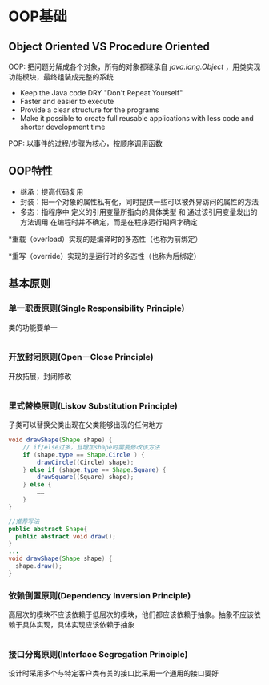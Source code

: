 # OOP基础

## Object Oriented VS Procedure Oriented
OOP:
把问题分解成各个对象，所有的对象都继承自 *java.lang.Object* ，用类实现功能模块，最终组装成完整的系统
+ Keep the Java code DRY "Don't Repeat Yourself"
+ Faster and easier to execute
+ Provide a clear structure for the programs
+ Make it possible to create full reusable applications with less code and shorter development time

POP:
以事件的过程/步骤为核心，按顺序调用函数

## OOP特性

+ 继承：提高代码复用
+ 封装：把一个对象的属性私有化，同时提供一些可以被外界访问的属性的方法
+ 多态：指程序中 定义的引用变量所指向的具体类型 和 通过该引用变量发出的方法调用 在编程时并不确定，而是在程序运行期间才确定

*重载（overload）实现的是编译时的多态性（也称为前绑定）

*重写（override）实现的是运行时的多态性（也称为后绑定）

## 基本原则

### 单一职责原则(Single Responsibility Principle)
类的功能要单一

```Java
```

### 开放封闭原则(Open－Close Principle)
开放拓展，封闭修改
```Java
```

### 里式替换原则(Liskov Substitution Principle)
子类可以替换父类出现在父类能够出现的任何地方
```Java
void drawShape(Shape shape) {
    // if/else过多，且增加shape时需要修改该方法
    if (shape.type == Shape.Circle ) {
        drawCircle((Circle) shape);
    } else if (shape.type == Shape.Square) {
        drawSquare((Square) shape);
    } else {
        ……
    }
}

//推荐写法
public abstract Shape{
  public abstract void draw();
}
...
void drawShape(Shape shape) {
  shape.draw();
}
```

### 依赖倒置原则(Dependency Inversion Principle)
高层次的模块不应该依赖于低层次的模块，他们都应该依赖于抽象。抽象不应该依赖于具体实现，具体实现应该依赖于抽象
```Java
```

### 接口分离原则(Interface Segregation Principle)
设计时采用多个与特定客户类有关的接口比采用一个通用的接口要好
```Java
```